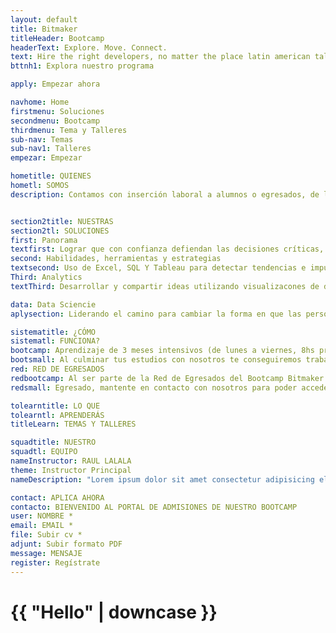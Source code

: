 ```yaml
---
layout: default
title: Bitmaker
titleHeader: Bootcamp
headerText: Explore. Move. Connect.
text: Hire the right developers, no matter the place latin american talent for the world.
bttnh1: Explora nuestro programa

apply: Empezar ahora

navhome: Home
firstmenu: Soluciones
secondmenu: Bootcamp
thirdmenu: Tema y Talleres
sub-nav: Temas
sub-nav1: Talleres
empezar: Empezar

hometitle: QUIENES
hometl: SOMOS
description: Contamos con inserción laboral a alumnos o egresados, de la carrera de Ciencias de la Computación, y continuar sus estudios con nosotros; colocandolos en nuestra red laboral permitiendo triplicar sus ingresos, transformar sus vidas y desarrollarse en Data Sciencie con un aprendizaje de 3 meses intensivos.


section2title: NUESTRAS
section2tl: SOLUCIONES
first: Panorama
textfirst: Lograr que con confianza defiendan las decisiones críticas, utilizando los resultados de sus análisis de datos.
second: Habilidades, herramientas y estrategias
textsecond: Uso de Excel, SQL Y Tableau para detectar tendencias e impulsar decisiones de negocios con datos del mundo real.
Third: Analytics
textThird: Desarrollar y compartir ideas utilizando visualizacones de datos y cuadros de mando.

data: Data Sciencie
aplysection: Liderando el camino para cambiar la forma en que las personas y las empresas toman decisiones. Crea un entorno que cultiva la curiosisdad que comparten los narradores de datos. 

sistematitle: ¿CÓMO 
sistematl: FUNCIONA?
bootcamp: Aprendizaje de 3 meses intensivos (de lunes a viernes, 8hs presenciales).
bootsmall: Al culminar tus estudios con nosotros te conseguiremos trabajo en la industria tech.
red: RED DE EGRESADOS
redbootcamp: Al ser parte de la Red de Egresados del Bootcamp Bitmaker podrás acceder a beneficios, talleres, capacitaciones, eventos, proyectos, pertenecer a la red laboral de Bitmaker.
redsmall: Egresado, mantente en contacto con nosotros para poder acceder a beneficios que tenemos para ti que iremos informandote durante el año, que ayudarán a tu crecimiento profesional y desarrollo personal. 

tolearntitle: LO QUE
tolearntl: APRENDERÁS
titleLearn: TEMAS Y TALLERES

squadtitle: NUESTRO
squadtl: EQUIPO
nameInstructor: RAUL LALALA
theme: Instructor Principal
nameDescription: "Lorem ipsum dolor sit amet consectetur adipisicing elit. Fugiat eum esse aliquid vitae quae sed modi animi, saepe error repellat dolor obcaecati, perspiciatis aspernatur deleniti et ipsam natus sunt recusandae!"

contact: APLICA AHORA
contacto: BIENVENIDO AL PORTAL DE ADMISIONES DE NUESTRO BOOTCAMP
user: NOMBRE *
email: EMAIL *
file: Subir cv *
adjunt: Subir formato PDF
message: MENSAJE
register: Regístrate
---
```

<h1>{{ "Hello" | downcase }}</h1>